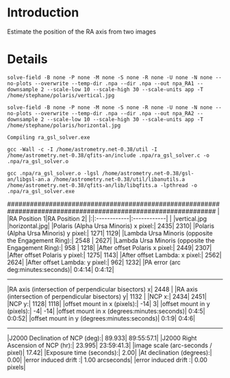 # Introduction #

Estimate the position of the RA axis from two images


# Details #


`solve-field -B none -P none -M none -S none -R none -U none -N none --no-plots --overwrite --temp-dir .npa --dir .npa --out npa_RA1 --downsample 2 --scale-low 10 --scale-high 30 --scale-units app -T /home/stephane/polaris/vertical.jpg`

`solve-field -B none -P none -M none -S none -R none -U none -N none --no-plots --overwrite --temp-dir .npa --dir .npa --out npa_RA2 --downsample 2 --scale-low 10 --scale-high 30 --scale-units app -T /home/stephane/polaris/horizontal.jpg`

`Compiling ra_gsl_solver.exe`

`gcc -Wall -c -I /home/astrometry.net-0.38/util -I /home/astrometry.net-0.38/qfits-an/include .npa/ra_gsl_solver.c -o .npa/ra_gsl_solver.o`

`gcc .npa/ra_gsl_solver.o -lgsl /home/astrometry.net-0.38/gsl-an/libgsl-an.a /home/astrometry.net-0.38/util/libanutils.a /home/astrometry.net-0.38/qfits-an/lib/libqfits.a -lpthread -o .npa/ra_gsl_solver.exe`

###############################################################################################################
| |RA Position 1|RA Position 2|
|:|:------------|:------------|
| |vertical.jpg |horizontal.jpg|
|Polaris (Alpha Ursa Minoris) x pixel:|                    2435|                            2310|
|Polaris (Alpha Ursa Minoris) y pixel:|                    1271|                            1129|
|Lambda Ursa Minoris (opposite the Engagement Ring):|      2548   |                            2627|
|Lambda Ursa Minoris (opposite the Engagement Ring):|      958    |                             1218|
|After offset Polaris x pixel:|                            2449|                            2307|
|After offset Polaris y pixel:|                            1275|                            1143|
|After offset Lambda: x pixel:|                            2562|                            2624|
|After offset Lambda: y pixel:|                            962|                             1232|
|PA error (arc deg:minutes:seconds)|                       0:4:14|                          0:4:12|

---

|RA axis (intersection of perpendicular bisectors) x|      2448   |
|RA axis (intersection of perpendicular bisectors) y|      1132   |
|NCP x:|                                                   2434|                            2451|
|NCP y:|                                                   1128|                            1118|
|offset mount in x (pixels):|                              -14|                             3|
|offset mount in y (pixels):|                              -4|                              -14|
|offset mount in x (degrees:minutes:seconds)|              0:4:5|                           0:0:52|
|offset mount in y (degrees:minutes:seconds)|              0:1:9|                           0:4:6|

---

|J2000 Declination of NCP (deg):|                          89.933|                          89:55:57.1|
|J2000 Right Ascension of NCP (hr):|                       23.995|                          23:59:41.3|
|image scale (arc-seconds / pixel)|                        17.42|
|Exposure time (seconds):|                                 2.00|
|At declination (degrees):|                                0.00|
|error induced drift :|                                    1.00   arcseconds|
|error induced drift :|                                    0.00   pixels|
